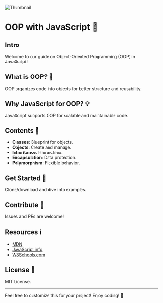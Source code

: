 ![Thumbnail](https://i.ytimg.com/vi/GEuS0tfLfEY/maxresdefault.jpg)

# OOP with JavaScript 🚀


## Intro
Welcome to our guide on Object-Oriented Programming (OOP) in JavaScript!

## What is OOP? 🎨


OOP organizes code into objects for better structure and reusability.

## Why JavaScript for OOP? 💡
JavaScript supports OOP for scalable and maintainable code.

## Contents 📝
- **Classes**: Blueprint for objects.
- **Objects**: Create and manage.
- **Inheritance**: Hierarchies.
- **Encapsulation**: Data protection.
- **Polymorphism**: Flexible behavior.

## Get Started 🚀
Clone/download and dive into examples.

## Contribute 🤝
Issues and PRs are welcome!

## Resources ℹ️
- [MDN](https://developer.mozilla.org/en-US/docs/Learn/JavaScript/Objects/Object-oriented_JS)
- [JavaScript.info](https://javascript.info/class)
- [W3Schools.com](https://www.w3schools.com/js/js_classes.asp)

## License 📄
MIT License.

---

Feel free to customize this for your project! Enjoy coding! 🌟
